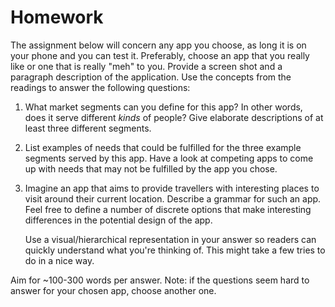 # Homework

The assignment below will concern any app you choose, as long it is on your phone and you can test it. Preferably, choose an app that you really like or one that is really "meh" to you. Provide a screen shot and a paragraph description of the application. Use the concepts from the readings to answer the following questions:

1. What market segments can you define for this app? In other words, does it serve different *kinds* of people? Give elaborate descriptions of at least three different segments.

2. List examples of needs that could be fulfilled for the three example segments served by this app. Have a look at competing apps to come up with needs that may not be fulfilled by the app you chose.

3. Imagine an app that aims to provide travellers with interesting places to visit around their current location. Describe a grammar for such an app. Feel free to define a number of discrete options that make interesting differences in the potential design of the app.

	Use a visual/hierarchical representation in your answer so readers can quickly understand what you're thinking of. This might take a few tries to do in a nice way.

Aim for ~100-300 words per answer. Note: if the questions seem hard to answer for your chosen app, choose another one.
